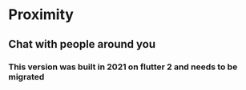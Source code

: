 # Proximity

## Chat with people around you 

### This version was built in 2021 on flutter 2 and needs to be migrated
